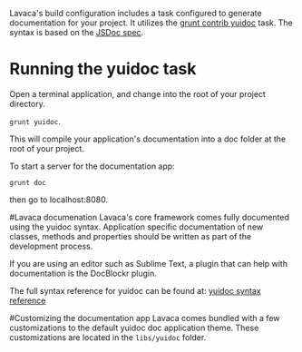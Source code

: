 Lavaca's build configuration includes a task configured to generate documentation for your project. It utilizes the [grunt contrib yuidoc](https://github.com/gruntjs/grunt-contrib-yuidoc) task.  The syntax is based on the [JSDoc spec](http://en.wikipedia.org/wiki/JSDoc). 

# Running the yuidoc task
Open a terminal application, and change into the root of your project directory. 

`grunt yuidoc`. 

This will compile your application's documentation into a doc folder at the root of your project. 

To start a server for the documentation app:

`grunt doc`

then go to localhost:8080. 

#Lavaca documenation
Lavaca's core framework comes fully documented using the yuidoc syntax. Application specific documentation of new classes, methods and properties should be written as part of the development process. 

If you are using an editor such as Sublime Text, a plugin that can help with documentation is the DocBlockr plugin.

The full syntax reference for yuidoc can be found at:
[yuidoc syntax reference](http://yui.github.io/yuidoc/syntax/)

#Customizing the documentation app
Lavaca comes bundled with a few customizations to the default yuidoc doc application theme. These customizations are located in the `libs/yuidoc` folder. 

  